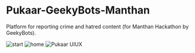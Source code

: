 # Pukaar-GeekyBots-Manthan
Platform for reporting crime and hatred content (for Manthan Hackathon by GeekyBots).


![start](https://user-images.githubusercontent.com/66885515/136652966-0d8aca3f-cf90-4f4d-a7da-0a0a471bcafd.png)
![home](https://user-images.githubusercontent.com/66885515/136652969-86bd0f48-b81a-45d8-8c76-519b9b200aac.png)
![Pukaar UIUX](https://user-images.githubusercontent.com/66885515/136652974-f875d629-a00c-4724-bd7a-af62ff14a446.jpg)

